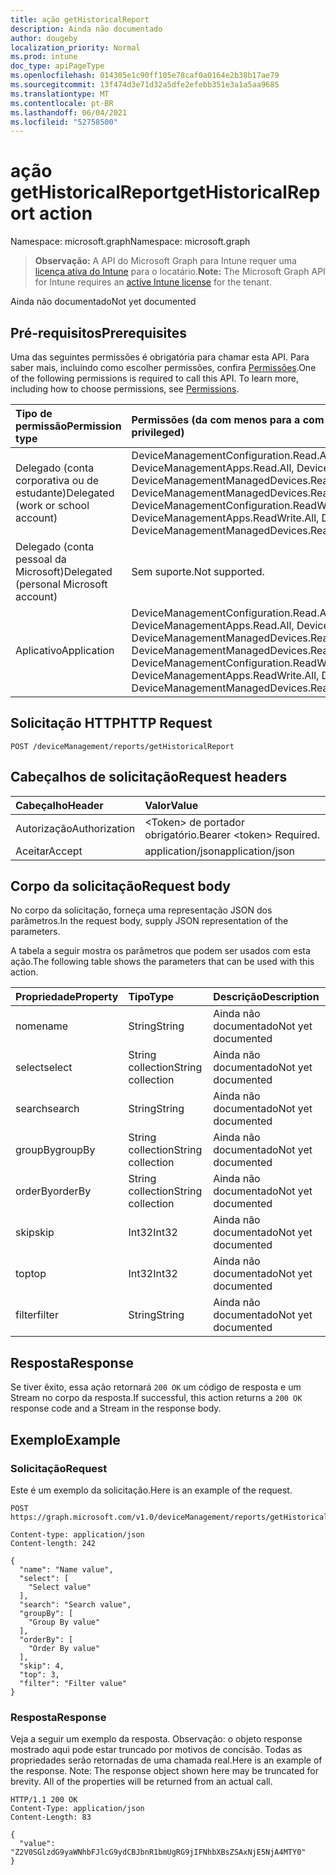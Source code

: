 ```yaml
---
title: ação getHistoricalReport
description: Ainda não documentado
author: dougeby
localization_priority: Normal
ms.prod: intune
doc_type: apiPageType
ms.openlocfilehash: 014305e1c90ff105e78caf0a0164e2b38b17ae79
ms.sourcegitcommit: 13f474d3e71d32a5dfe2efebb351e3a1a5aa9685
ms.translationtype: MT
ms.contentlocale: pt-BR
ms.lasthandoff: 06/04/2021
ms.locfileid: "52758500"
---
```

# <a name="gethistoricalreport-action"></a><span data-ttu-id="865db-103">ação getHistoricalReport</span><span class="sxs-lookup"><span data-stu-id="865db-103">getHistoricalReport action</span></span>

<span data-ttu-id="865db-104">Namespace: microsoft.graph</span><span class="sxs-lookup"><span data-stu-id="865db-104">Namespace: microsoft.graph</span></span>

> <span data-ttu-id="865db-105">**Observação:** A API do Microsoft Graph para Intune requer uma [licença ativa do Intune](https://go.microsoft.com/fwlink/?linkid=839381) para o locatário.</span><span class="sxs-lookup"><span data-stu-id="865db-105">**Note:** The Microsoft Graph API for Intune requires an [active Intune license](https://go.microsoft.com/fwlink/?linkid=839381) for the tenant.</span></span>

<span data-ttu-id="865db-106">Ainda não documentado</span><span class="sxs-lookup"><span data-stu-id="865db-106">Not yet documented</span></span>

## <a name="prerequisites"></a><span data-ttu-id="865db-107">Pré-requisitos</span><span class="sxs-lookup"><span data-stu-id="865db-107">Prerequisites</span></span>
<span data-ttu-id="865db-p101">Uma das seguintes permissões é obrigatória para chamar esta API. Para saber mais, incluindo como escolher permissões, confira [Permissões](/graph/permissions-reference).</span><span class="sxs-lookup"><span data-stu-id="865db-p101">One of the following permissions is required to call this API. To learn more, including how to choose permissions, see [Permissions](/graph/permissions-reference).</span></span>

|<span data-ttu-id="865db-110">Tipo de permissão</span><span class="sxs-lookup"><span data-stu-id="865db-110">Permission type</span></span>|<span data-ttu-id="865db-111">Permissões (da com menos para a com mais privilégios)</span><span class="sxs-lookup"><span data-stu-id="865db-111">Permissions (from least to most privileged)</span></span>|
|:---|:---|
|<span data-ttu-id="865db-112">Delegado (conta corporativa ou de estudante)</span><span class="sxs-lookup"><span data-stu-id="865db-112">Delegated (work or school account)</span></span>|<span data-ttu-id="865db-113">DeviceManagementConfiguration.Read.All, DeviceManagementConfiguration.ReadWrite.All, DeviceManagementApps.Read.All, DeviceManagementApps.ReadWrite.All, DeviceManagementManagedDevices.Read.All, DeviceManagementManagedDevices.ReadWrite.All</span><span class="sxs-lookup"><span data-stu-id="865db-113">DeviceManagementConfiguration.Read.All, DeviceManagementConfiguration.ReadWrite.All, DeviceManagementApps.Read.All, DeviceManagementApps.ReadWrite.All, DeviceManagementManagedDevices.Read.All, DeviceManagementManagedDevices.ReadWrite.All</span></span>|
|<span data-ttu-id="865db-114">Delegado (conta pessoal da Microsoft)</span><span class="sxs-lookup"><span data-stu-id="865db-114">Delegated (personal Microsoft account)</span></span>|<span data-ttu-id="865db-115">Sem suporte.</span><span class="sxs-lookup"><span data-stu-id="865db-115">Not supported.</span></span>|
|<span data-ttu-id="865db-116">Aplicativo</span><span class="sxs-lookup"><span data-stu-id="865db-116">Application</span></span>|<span data-ttu-id="865db-117">DeviceManagementConfiguration.Read.All, DeviceManagementConfiguration.ReadWrite.All, DeviceManagementApps.Read.All, DeviceManagementApps.ReadWrite.All, DeviceManagementManagedDevices.Read.All, DeviceManagementManagedDevices.ReadWrite.All</span><span class="sxs-lookup"><span data-stu-id="865db-117">DeviceManagementConfiguration.Read.All, DeviceManagementConfiguration.ReadWrite.All, DeviceManagementApps.Read.All, DeviceManagementApps.ReadWrite.All, DeviceManagementManagedDevices.Read.All, DeviceManagementManagedDevices.ReadWrite.All</span></span>|

## <a name="http-request"></a><span data-ttu-id="865db-118">Solicitação HTTP</span><span class="sxs-lookup"><span data-stu-id="865db-118">HTTP Request</span></span>
<!-- {
  "blockType": "ignored"
}
-->
``` http
POST /deviceManagement/reports/getHistoricalReport
```

## <a name="request-headers"></a><span data-ttu-id="865db-119">Cabeçalhos de solicitação</span><span class="sxs-lookup"><span data-stu-id="865db-119">Request headers</span></span>
|<span data-ttu-id="865db-120">Cabeçalho</span><span class="sxs-lookup"><span data-stu-id="865db-120">Header</span></span>|<span data-ttu-id="865db-121">Valor</span><span class="sxs-lookup"><span data-stu-id="865db-121">Value</span></span>|
|:---|:---|
|<span data-ttu-id="865db-122">Autorização</span><span class="sxs-lookup"><span data-stu-id="865db-122">Authorization</span></span>|<span data-ttu-id="865db-123">&lt;Token&gt; de portador obrigatório.</span><span class="sxs-lookup"><span data-stu-id="865db-123">Bearer &lt;token&gt; Required.</span></span>|
|<span data-ttu-id="865db-124">Aceitar</span><span class="sxs-lookup"><span data-stu-id="865db-124">Accept</span></span>|<span data-ttu-id="865db-125">application/json</span><span class="sxs-lookup"><span data-stu-id="865db-125">application/json</span></span>|

## <a name="request-body"></a><span data-ttu-id="865db-126">Corpo da solicitação</span><span class="sxs-lookup"><span data-stu-id="865db-126">Request body</span></span>
<span data-ttu-id="865db-127">No corpo da solicitação, forneça uma representação JSON dos parâmetros.</span><span class="sxs-lookup"><span data-stu-id="865db-127">In the request body, supply JSON representation of the parameters.</span></span>

<span data-ttu-id="865db-128">A tabela a seguir mostra os parâmetros que podem ser usados com esta ação.</span><span class="sxs-lookup"><span data-stu-id="865db-128">The following table shows the parameters that can be used with this action.</span></span>

|<span data-ttu-id="865db-129">Propriedade</span><span class="sxs-lookup"><span data-stu-id="865db-129">Property</span></span>|<span data-ttu-id="865db-130">Tipo</span><span class="sxs-lookup"><span data-stu-id="865db-130">Type</span></span>|<span data-ttu-id="865db-131">Descrição</span><span class="sxs-lookup"><span data-stu-id="865db-131">Description</span></span>|
|:---|:---|:---|
|<span data-ttu-id="865db-132">nome</span><span class="sxs-lookup"><span data-stu-id="865db-132">name</span></span>|<span data-ttu-id="865db-133">String</span><span class="sxs-lookup"><span data-stu-id="865db-133">String</span></span>|<span data-ttu-id="865db-134">Ainda não documentado</span><span class="sxs-lookup"><span data-stu-id="865db-134">Not yet documented</span></span>|
|<span data-ttu-id="865db-135">select</span><span class="sxs-lookup"><span data-stu-id="865db-135">select</span></span>|<span data-ttu-id="865db-136">String collection</span><span class="sxs-lookup"><span data-stu-id="865db-136">String collection</span></span>|<span data-ttu-id="865db-137">Ainda não documentado</span><span class="sxs-lookup"><span data-stu-id="865db-137">Not yet documented</span></span>|
|<span data-ttu-id="865db-138">search</span><span class="sxs-lookup"><span data-stu-id="865db-138">search</span></span>|<span data-ttu-id="865db-139">String</span><span class="sxs-lookup"><span data-stu-id="865db-139">String</span></span>|<span data-ttu-id="865db-140">Ainda não documentado</span><span class="sxs-lookup"><span data-stu-id="865db-140">Not yet documented</span></span>|
|<span data-ttu-id="865db-141">groupBy</span><span class="sxs-lookup"><span data-stu-id="865db-141">groupBy</span></span>|<span data-ttu-id="865db-142">String collection</span><span class="sxs-lookup"><span data-stu-id="865db-142">String collection</span></span>|<span data-ttu-id="865db-143">Ainda não documentado</span><span class="sxs-lookup"><span data-stu-id="865db-143">Not yet documented</span></span>|
|<span data-ttu-id="865db-144">orderBy</span><span class="sxs-lookup"><span data-stu-id="865db-144">orderBy</span></span>|<span data-ttu-id="865db-145">String collection</span><span class="sxs-lookup"><span data-stu-id="865db-145">String collection</span></span>|<span data-ttu-id="865db-146">Ainda não documentado</span><span class="sxs-lookup"><span data-stu-id="865db-146">Not yet documented</span></span>|
|<span data-ttu-id="865db-147">skip</span><span class="sxs-lookup"><span data-stu-id="865db-147">skip</span></span>|<span data-ttu-id="865db-148">Int32</span><span class="sxs-lookup"><span data-stu-id="865db-148">Int32</span></span>|<span data-ttu-id="865db-149">Ainda não documentado</span><span class="sxs-lookup"><span data-stu-id="865db-149">Not yet documented</span></span>|
|<span data-ttu-id="865db-150">top</span><span class="sxs-lookup"><span data-stu-id="865db-150">top</span></span>|<span data-ttu-id="865db-151">Int32</span><span class="sxs-lookup"><span data-stu-id="865db-151">Int32</span></span>|<span data-ttu-id="865db-152">Ainda não documentado</span><span class="sxs-lookup"><span data-stu-id="865db-152">Not yet documented</span></span>|
|<span data-ttu-id="865db-153">filter</span><span class="sxs-lookup"><span data-stu-id="865db-153">filter</span></span>|<span data-ttu-id="865db-154">String</span><span class="sxs-lookup"><span data-stu-id="865db-154">String</span></span>|<span data-ttu-id="865db-155">Ainda não documentado</span><span class="sxs-lookup"><span data-stu-id="865db-155">Not yet documented</span></span>|



## <a name="response"></a><span data-ttu-id="865db-156">Resposta</span><span class="sxs-lookup"><span data-stu-id="865db-156">Response</span></span>
<span data-ttu-id="865db-157">Se tiver êxito, essa ação retornará `200 OK` um código de resposta e um Stream no corpo da resposta.</span><span class="sxs-lookup"><span data-stu-id="865db-157">If successful, this action returns a `200 OK` response code and a Stream in the response body.</span></span>

## <a name="example"></a><span data-ttu-id="865db-158">Exemplo</span><span class="sxs-lookup"><span data-stu-id="865db-158">Example</span></span>

### <a name="request"></a><span data-ttu-id="865db-159">Solicitação</span><span class="sxs-lookup"><span data-stu-id="865db-159">Request</span></span>
<span data-ttu-id="865db-160">Este é um exemplo da solicitação.</span><span class="sxs-lookup"><span data-stu-id="865db-160">Here is an example of the request.</span></span>
``` http
POST https://graph.microsoft.com/v1.0/deviceManagement/reports/getHistoricalReport

Content-type: application/json
Content-length: 242

{
  "name": "Name value",
  "select": [
    "Select value"
  ],
  "search": "Search value",
  "groupBy": [
    "Group By value"
  ],
  "orderBy": [
    "Order By value"
  ],
  "skip": 4,
  "top": 3,
  "filter": "Filter value"
}
```

### <a name="response"></a><span data-ttu-id="865db-161">Resposta</span><span class="sxs-lookup"><span data-stu-id="865db-161">Response</span></span>
<span data-ttu-id="865db-p102">Veja a seguir um exemplo da resposta. Observação: o objeto response mostrado aqui pode estar truncado por motivos de concisão. Todas as propriedades serão retornadas de uma chamada real.</span><span class="sxs-lookup"><span data-stu-id="865db-p102">Here is an example of the response. Note: The response object shown here may be truncated for brevity. All of the properties will be returned from an actual call.</span></span>
``` http
HTTP/1.1 200 OK
Content-Type: application/json
Content-Length: 83

{
  "value": "Z2V0SGlzdG9yaWNhbFJlcG9ydCBJbnR1bmUgRG9jIFNhbXBsZSAxNjE5NjA4MTY0"
}
```




